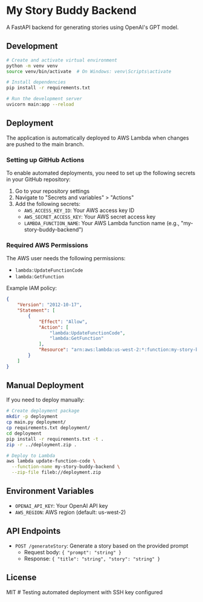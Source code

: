 # My Story Buddy Backend

A FastAPI backend for generating stories using OpenAI's GPT model.

## Development

```bash
# Create and activate virtual environment
python -m venv venv
source venv/bin/activate  # On Windows: venv\Scripts\activate

# Install dependencies
pip install -r requirements.txt

# Run the development server
uvicorn main:app --reload
```

## Deployment

The application is automatically deployed to AWS Lambda when changes are pushed to the main branch.

### Setting up GitHub Actions

To enable automated deployments, you need to set up the following secrets in your GitHub repository:

1. Go to your repository settings
2. Navigate to "Secrets and variables" > "Actions"
3. Add the following secrets:
   - `AWS_ACCESS_KEY_ID`: Your AWS access key ID
   - `AWS_SECRET_ACCESS_KEY`: Your AWS secret access key
   - `LAMBDA_FUNCTION_NAME`: Your AWS Lambda function name (e.g., "my-story-buddy-backend")

### Required AWS Permissions

The AWS user needs the following permissions:
- `lambda:UpdateFunctionCode`
- `lambda:GetFunction`

Example IAM policy:
```json
{
    "Version": "2012-10-17",
    "Statement": [
        {
            "Effect": "Allow",
            "Action": [
                "lambda:UpdateFunctionCode",
                "lambda:GetFunction"
            ],
            "Resource": "arn:aws:lambda:us-west-2:*:function:my-story-buddy-backend"
        }
    ]
}
```

## Manual Deployment

If you need to deploy manually:

```bash
# Create deployment package
mkdir -p deployment
cp main.py deployment/
cp requirements.txt deployment/
cd deployment
pip install -r requirements.txt -t .
zip -r ../deployment.zip .

# Deploy to Lambda
aws lambda update-function-code \
  --function-name my-story-buddy-backend \
  --zip-file fileb://deployment.zip
```

## Environment Variables

- `OPENAI_API_KEY`: Your OpenAI API key
- `AWS_REGION`: AWS region (default: us-west-2)

## API Endpoints

- `POST /generateStory`: Generate a story based on the provided prompt
  - Request body: `{ "prompt": "string" }`
  - Response: `{ "title": "string", "story": "string" }`

## License

MIT # Testing automated deployment with SSH key configured
